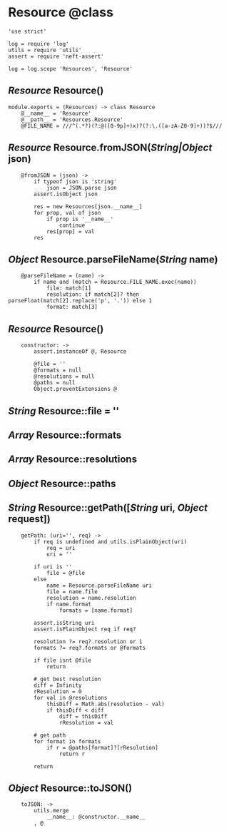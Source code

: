Resource @class
===============

	'use strict'

	log = require 'log'
	utils = require 'utils'
	assert = require 'neft-assert'

	log = log.scope 'Resources', 'Resource'

*Resource* Resource()
---------------------

	module.exports = (Resources) -> class Resource
		@__name__ = 'Resource'
		@__path__ = 'Resources.Resource'
		@FILE_NAME = ///^(.*?)(?:@([0-9p]+)x)?(?:\.([a-zA-Z0-9]+))?$///

*Resource* Resource.fromJSON(*String|Object* json)
--------------------------------------------------

		@fromJSON = (json) ->
			if typeof json is 'string'
				json = JSON.parse json
			assert.isObject json

			res = new Resources[json.__name__]
			for prop, val of json
				if prop is '__name__'
					continue
				res[prop] = val
			res

*Object* Resource.parseFileName(*String* name)
----------------------------------------------

		@parseFileName = (name) ->
			if name and (match = Resource.FILE_NAME.exec(name))
				file: match[1]
				resolution: if match[2]? then parseFloat(match[2].replace('p', '.')) else 1
				format: match[3]

*Resource* Resource()
---------------------

		constructor: ->
			assert.instanceOf @, Resource

			@file = ''
			@formats = null
			@resolutions = null
			@paths = null
			Object.preventExtensions @

*String* Resource::file = ''
----------------------------

*Array* Resource::formats
-------------------------

*Array* Resource::resolutions
-----------------------------

*Object* Resource::paths
------------------------

*String* Resource::getPath([*String* uri, *Object* request])
------------------------------------------------------------

		getPath: (uri='', req) ->
			if req is undefined and utils.isPlainObject(uri)
				req = uri
				uri = ''

			if uri is ''
				file = @file
			else
				name = Resource.parseFileName uri
				file = name.file
				resolution = name.resolution
				if name.format
					formats = [name.format]

			assert.isString uri
			assert.isPlainObject req if req?

			resolution ?= req?.resolution or 1
			formats ?= req?.formats or @formats

			if file isnt @file
				return

			# get best resolution
			diff = Infinity
			rResolution = 0
			for val in @resolutions
				thisDiff = Math.abs(resolution - val)
				if thisDiff < diff
					diff = thisDiff
					rResolution = val

			# get path
			for format in formats
				if r = @paths[format]?[rResolution]
					return r
						
			return

*Object* Resource::toJSON()
---------------------------

		toJSON: ->
			utils.merge
				__name__: @constructor.__name__
			, @
